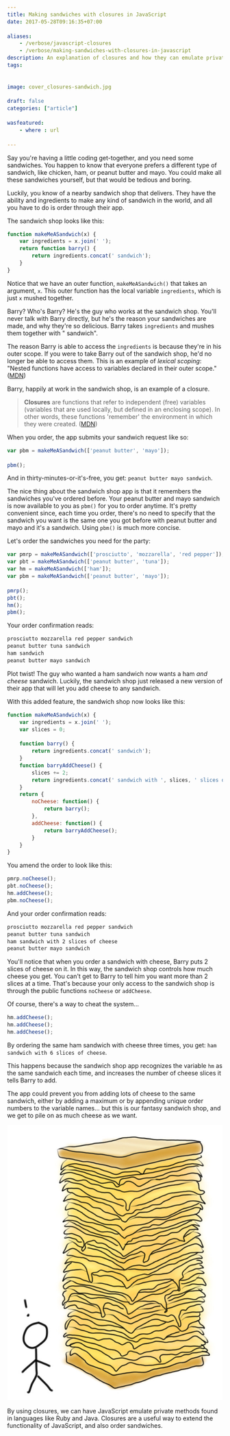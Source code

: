 ```yaml
---
title: Making sandwiches with closures in JavaScript
date: 2017-05-28T09:16:35+07:00

aliases:
    - /verbose/javascript-closures
    - /verbose/making-sandwiches-with-closures-in-javascript
description: An explanation of closures and how they can emulate private methods in JavaScript.
tags:
    
    
image: cover_closures-sandwich.jpg
 
draft: false
categories: ["article"]

wasfeatured:
    - where : url

---
```


Say you're having a little coding get-together, and you need some sandwiches. You happen to know that everyone prefers a different type of sandwich, like chicken, ham, or peanut butter and mayo. You could make all these sandwiches yourself, but that would be tedious and boring.

Luckily, you know of a nearby sandwich shop that delivers. They have the ability and ingredients to make any kind of sandwich in the world, and all you have to do is order through their app.

The sandwich shop looks like this:

```js
function makeMeASandwich(x) {
    var ingredients = x.join(' ');
    return function barry() {
        return ingredients.concat(' sandwich');
    }
}
```

Notice that we have an outer function, `makeMeASandwich()` that takes an argument, `x`. This outer function has the local variable `ingredients`, which is just `x` mushed together.

Barry? Who's Barry? He's the guy who works at the sandwich shop. You'll never talk with Barry directly, but he's the reason your sandwiches are made, and why they're so delicious. Barry takes `ingredients` and mushes them together with " sandwich".

The reason Barry is able to access the `ingredients` is because they're in his outer scope. If you were to take Barry out of the sandwich shop, he'd no longer be able to access them. This is an example of *lexical scoping*: "Nested functions have access to variables declared in their outer scope." ([MDN](https://developer.mozilla.org/en-US/docs/Web/JavaScript/Closures#Lexical_scoping))

Barry, happily at work in the sandwich shop, is an example of a closure.

>**Closures** are functions that refer to independent (free) variables (variables that are used locally, but defined in an enclosing scope). In other words, these functions 'remember' the environment in which they were created. ([MDN](https://developer.mozilla.org/en-US/docs/Web/JavaScript/Closures))

When you order, the app submits your sandwich request like so:

```js
var pbm = makeMeASandwich(['peanut butter', 'mayo']);

pbm();
```

And in thirty-minutes-or-it's-free, you get: `peanut butter mayo sandwich`.

The nice thing about the sandwich shop app is that it remembers the sandwiches you've ordered before. Your peanut butter and mayo sandwich is now available to you as `pbm()` for you to order anytime. It's pretty convenient since, each time you order, there's no need to specify that the sandwich you want is the same one you got before with peanut butter and mayo and it's a sandwich. Using `pbm()` is much more concise.

Let's order the sandwiches you need for the party:

```js
var pmrp = makeMeASandwich(['prosciutto', 'mozzarella', 'red pepper']);
var pbt = makeMeASandwich(['peanut butter', 'tuna']);
var hm = makeMeASandwich(['ham']);
var pbm = makeMeASandwich(['peanut butter', 'mayo']);

pmrp();
pbt();
hm();
pbm();
```

Your order confirmation reads:

```sh
prosciutto mozzarella red pepper sandwich
peanut butter tuna sandwich
ham sandwich
peanut butter mayo sandwich
```

Plot twist! The guy who wanted a ham sandwich now wants a ham *and cheese* sandwich. Luckily, the sandwich shop just released a new version of their app that will let you add cheese to any sandwich.

With this added feature, the sandwich shop now looks like this:

```js
function makeMeASandwich(x) {
    var ingredients = x.join(' ');
    var slices = 0;

    function barry() {
        return ingredients.concat(' sandwich');
    }
    function barryAddCheese() {
        slices += 2;
        return ingredients.concat(' sandwich with ', slices, ' slices of cheese');
    }
    return {
        noCheese: function() {
            return barry();
        },
        addCheese: function() {
            return barryAddCheese();
        }
    }
}
```

You amend the order to look like this:

```js
pmrp.noCheese();
pbt.noCheese();
hm.addCheese();
pbm.noCheese();
```

And your order confirmation reads:

```sh
prosciutto mozzarella red pepper sandwich
peanut butter tuna sandwich
ham sandwich with 2 slices of cheese
peanut butter mayo sandwich
```

You'll notice that when you order a sandwich with cheese, Barry puts 2 slices of cheese on it. In this way, the sandwich shop controls how much cheese you get. You can't get to Barry to tell him you want more than 2 slices at a time. That's because your only access to the sandwich shop is through the public functions `noCheese` or `addCheese`.

Of course, there's a way to cheat the system...

```js
hm.addCheese();
hm.addCheese();
hm.addCheese();
```

By ordering the same ham sandwich with cheese three times, you get: `ham sandwich with 6 slices of cheese`.

This happens because the sandwich shop app recognizes the variable `hm` as the same sandwich each time, and increases the number of cheese slices it tells Barry to add.

The app could prevent you from adding lots of cheese to the same sandwich, either by adding a maximum or by appending unique order numbers to the variable names... but this is our fantasy sandwich shop, and we get to pile on as much cheese as we want.

![All the cheese.](closures-cheesestack.jpg#center)

By using closures, we can have JavaScript emulate private methods found in languages like Ruby and Java. Closures are a useful way to extend the functionality of JavaScript, and also order sandwiches.
